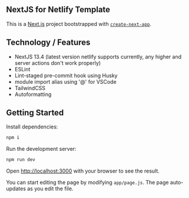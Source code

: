 ## NextJS for Netlify Template

This is a [Next.js](https://nextjs.org/) project bootstrapped with [`create-next-app`](https://github.com/vercel/next.js/tree/canary/packages/create-next-app).

## Technology / Features

- NextJS 13.4 (latest version netlify supports currently, any higher and server actions don't work properly)
- ESLint
- Lint-staged pre-commit hook using Husky
- module import alias using '@' for VSCode
- TailwindCSS
- Autoformatting

## Getting Started

Install dependencies:

```bash
npm i
```

Run the development server:

```bash
npm run dev
```

Open [http://localhost:3000](http://localhost:3000) with your browser to see the result.

You can start editing the page by modifying `app/page.js`. The page auto-updates as you edit the file.
